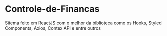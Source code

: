 # Controle-de-Financas
Sitema feito em ReactJS com o melhor da biblioteca como os Hooks, Styled Components, Axios, Contex API e entre outros
